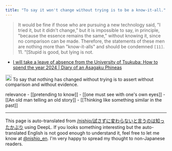 ```yaml
---
title: "To say it won't change without trying is to be a know-it-all."
---
```


> It would be fine if those who are pursuing a new technology said, "I tried it, but it didn't change," but it is impossible to say, in principle, "because the essence remains the same," without knowing it, since no comparison can be made. Therefore, the statements of these men are nothing more than "know-it-alls" and should be condemned `[11]`.
> 11. "[Stupid is good, but lying is not.
- [I will take a leave of absence from the University of Tsukuba: How to spend the year 2024 | Diary of an Asagaku Phineas](https://blog.yuseiito.com/2024/02/18/taking-an-leave-of-absense-2024/index.html)

<img src='https://scrapbox.io/api/pages/nishio-en/gpt/icon' alt='gpt.icon' height="19.5"/> To say that nothing has changed without trying is to assert without comparison and without evidence.

relevance
    - [[pretending to know]]
        - [[one must see with one's own eyes]]
    - [[An old man telling an old story]]
    - [[Thinking like something similar in the past]]

---
This page is auto-translated from [/nishio/試さずに変わらないと言うのは知ったかぶり](https://scrapbox.io/nishio/試さずに変わらないと言うのは知ったかぶり) using DeepL. If you looks something interesting but the auto-translated English is not good enough to understand it, feel free to let me know at [@nishio_en](https://twitter.com/nishio_en). I'm very happy to spread my thought to non-Japanese readers.